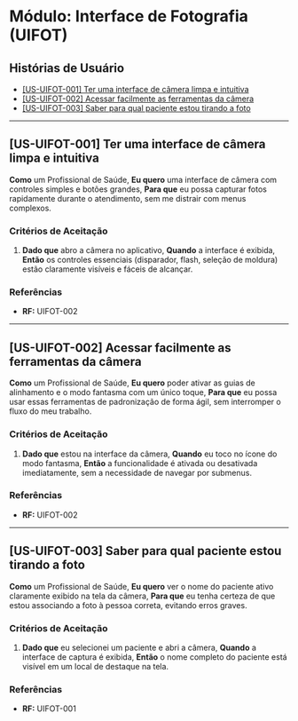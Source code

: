 # Módulo: Interface de Fotografia (UIFOT)

## Histórias de Usuário

- [[US-UIFOT-001] Ter uma interface de câmera limpa e intuitiva](#us-uifot-001-ter-uma-interface-de-câmera-limpa-e-intuitiva)
- [[US-UIFOT-002] Acessar facilmente as ferramentas da câmera](#us-uifot-002-acessar-facilmente-as-ferramentas-da-câmera)
- [[US-UIFOT-003] Saber para qual paciente estou tirando a foto](#us-uifot-003-saber-para-qual-paciente-estou-tirando-a-foto)

---

## [US-UIFOT-001] Ter uma interface de câmera limpa e intuitiva

**Como** um Profissional de Saúde,
**Eu quero** uma interface de câmera com controles simples e botões grandes,
**Para que** eu possa capturar fotos rapidamente durante o atendimento, sem me distrair com menus complexos.

### Critérios de Aceitação
1.  **Dado que** abro a câmera no aplicativo,
    **Quando** a interface é exibida,
    **Então** os controles essenciais (disparador, flash, seleção de moldura) estão claramente visíveis e fáceis de alcançar.

### Referências
- **RF:** UIFOT-002

---

## [US-UIFOT-002] Acessar facilmente as ferramentas da câmera

**Como** um Profissional de Saúde,
**Eu quero** poder ativar as guias de alinhamento e o modo fantasma com um único toque,
**Para que** eu possa usar essas ferramentas de padronização de forma ágil, sem interromper o fluxo do meu trabalho.

### Critérios de Aceitação
1.  **Dado que** estou na interface da câmera,
    **Quando** eu toco no ícone do modo fantasma,
    **Então** a funcionalidade é ativada ou desativada imediatamente, sem a necessidade de navegar por submenus.

### Referências
- **RF:** UIFOT-002

---

## [US-UIFOT-003] Saber para qual paciente estou tirando a foto

**Como** um Profissional de Saúde,
**Eu quero** ver o nome do paciente ativo claramente exibido na tela da câmera,
**Para que** eu tenha certeza de que estou associando a foto à pessoa correta, evitando erros graves.

### Critérios de Aceitação
1.  **Dado que** eu selecionei um paciente e abri a câmera,
    **Quando** a interface de captura é exibida,
    **Então** o nome completo do paciente está visível em um local de destaque na tela.

### Referências
- **RF:** UIFOT-001
